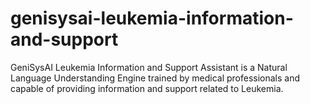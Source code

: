 # genisysai-leukemia-information-and-support
GeniSysAI Leukemia Information and Support Assistant is a Natural Language Understanding Engine trained by medical professionals and capable of providing information and support related to Leukemia.
